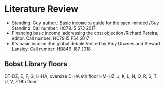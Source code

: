 # Literature Review

- Standing, Guy, author.: Basic income :a guide for the open-minded /Guy Standing. Call number: HC79.I5 S73 2017
- Financing basic income :addressing the cost objection /Richard Pereira, editor. Call number: HC79.I5 F54 2017
- It's basic income :the global debate /edited by Amy Downes and Stewart Lansley. Call number: HB846 .I87 2018

## Bobst Library floors

DT-DZ, E, F, G, H-HA, oversize D-HA     6th floor
HM-HZ, J, K, L, N, Q, R, S, T, U, V, Z  9th floor